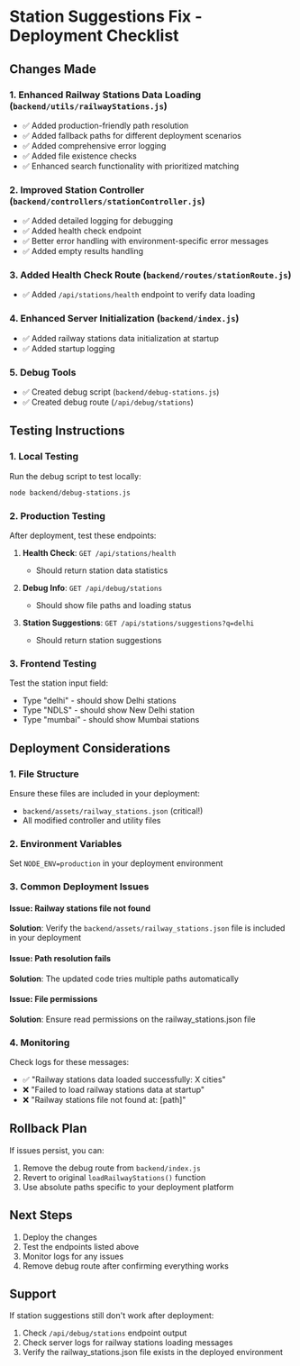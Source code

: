 # Station Suggestions Fix - Deployment Checklist

## Changes Made

### 1. Enhanced Railway Stations Data Loading (`backend/utils/railwayStations.js`)
- ✅ Added production-friendly path resolution
- ✅ Added fallback paths for different deployment scenarios
- ✅ Added comprehensive error logging
- ✅ Added file existence checks
- ✅ Enhanced search functionality with prioritized matching

### 2. Improved Station Controller (`backend/controllers/stationController.js`)
- ✅ Added detailed logging for debugging
- ✅ Added health check endpoint
- ✅ Better error handling with environment-specific error messages
- ✅ Added empty results handling

### 3. Added Health Check Route (`backend/routes/stationRoute.js`)
- ✅ Added `/api/stations/health` endpoint to verify data loading

### 4. Enhanced Server Initialization (`backend/index.js`)
- ✅ Added railway stations data initialization at startup
- ✅ Added startup logging

### 5. Debug Tools
- ✅ Created debug script (`backend/debug-stations.js`)
- ✅ Created debug route (`/api/debug/stations`)

## Testing Instructions

### 1. Local Testing
Run the debug script to test locally:
```bash
node backend/debug-stations.js
```

### 2. Production Testing
After deployment, test these endpoints:

1. **Health Check**: `GET /api/stations/health`
   - Should return station data statistics

2. **Debug Info**: `GET /api/debug/stations`
   - Should show file paths and loading status

3. **Station Suggestions**: `GET /api/stations/suggestions?q=delhi`
   - Should return station suggestions

### 3. Frontend Testing
Test the station input field:
- Type "delhi" - should show Delhi stations
- Type "NDLS" - should show New Delhi station
- Type "mumbai" - should show Mumbai stations

## Deployment Considerations

### 1. File Structure
Ensure these files are included in your deployment:
- `backend/assets/railway_stations.json` (critical!)
- All modified controller and utility files

### 2. Environment Variables
Set `NODE_ENV=production` in your deployment environment

### 3. Common Deployment Issues

#### Issue: Railway stations file not found
**Solution**: Verify the `backend/assets/railway_stations.json` file is included in your deployment

#### Issue: Path resolution fails
**Solution**: The updated code tries multiple paths automatically

#### Issue: File permissions
**Solution**: Ensure read permissions on the railway_stations.json file

### 4. Monitoring
Check logs for these messages:
- ✅ "Railway stations data loaded successfully: X cities"
- ❌ "Failed to load railway stations data at startup"
- ❌ "Railway stations file not found at: [path]"

## Rollback Plan
If issues persist, you can:
1. Remove the debug route from `backend/index.js`
2. Revert to original `loadRailwayStations()` function
3. Use absolute paths specific to your deployment platform

## Next Steps
1. Deploy the changes
2. Test the endpoints listed above
3. Monitor logs for any issues
4. Remove debug route after confirming everything works

## Support
If station suggestions still don't work after deployment:
1. Check `/api/debug/stations` endpoint output
2. Check server logs for railway stations loading messages
3. Verify the railway_stations.json file exists in the deployed environment
